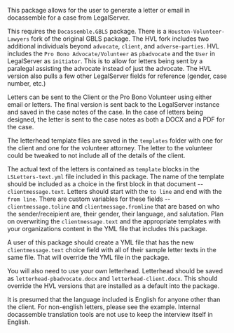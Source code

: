 This package allows for the user to generate a letter or email in docassemble for a case from LegalServer.

This requires the `Docassemble.GBLS` package. There is a `Houston-Volunteer-Lawyers` fork of the original GBLS package. The HVL fork includes two additional individuals beyond `advocate`, `client`, and `adverse-parties`. HVL includes the `Pro Bono Advocate/Volunteer` as `pbadvocate` and the `User` in LegalServer as `initiator`. This is to allow for letters being sent by a paralegal assisting the advocate instead of just the advocate. The HVL version also pulls a few other LegalServer fields for reference (gender, case number, etc.)

Letters can be sent to the Client or the Pro Bono Volunteer using either email or letters. The final version is sent back to the LegalServer instance and saved in the case notes of the case. In the case of letters being designed, the letter is sent to the case notes as both a DOCX and a PDF for the case. 

The letterhead template files are saved in the `templates` folder with one for the client and one for the volunteer attorney. The letter to the volunteer could be tweaked to not include all of the details of the client. 

The actual text of the letters is contained as `template` blocks in the `LSLetters-text.yml` file included in this package. The name of the template should be included as a choice in the first block in that document -- `clientmessage.text`. Letters should start with the `to line` and end with the `from line`. There are custom variables for these fields -- `clientmessage.toline` and `clientmessage.fromline` that are based on who the sender/receipient are, their gender, their language, and salutation. Plan on overwriting the `clientmessage.text` and the appropriate templates with your organizations content in the YML file that includes this package.  

A user of this package should create a YML file that has the new `clientmessage.text` choice field with all of their sample letter texts in the same file. That will override the YML file in the package. 

You will also need to use your own letterhead. Letterhead should be saved as `letterhead-pbadvocate.docx` and `letterhead-client.docx`. This should override the HVL versions that are installed as a default into the package. 

It is presumed that the language included is English for anyone other than the client. For non-english letters, please see the example. Internal docassemble translation tools are not use to keep the interview itself in English. 


